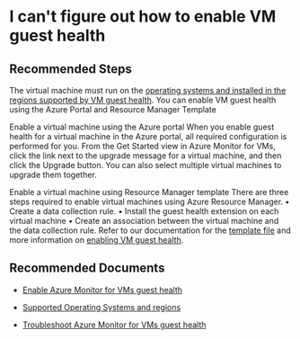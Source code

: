 <properties
  pagetitle="I can't figure out how to enable VM guest health"
  service=""
  resource=""
  ms.author="rashmia"
  selfhelptype="Generic"
  supporttopicids="32738502"
  productpesids="17081"
  cloudenvironments="public, fairfax, mooncake, blackforest, ussec, usnat"
  disableclouds=""
  articleid="8e3150fa-4dc8-4340-8468-38a371234eec"
  ownershipid="AzureMonitoring_Essentials" />
# I can't figure out how to enable VM guest health

## **Recommended Steps**
The virtual machine must run on the [operating systems and installed in the regions supported by VM guest health](https://docs.microsoft.com/azure/azure-monitor/insights/vminsights-health-enable?tabs=powershell#current-limitations). You can enable VM guest health using the Azure Portal and Resource Manager Template
 
Enable a virtual machine using the Azure portal
When you enable guest health for a virtual machine in the Azure portal, all required configuration is performed for you. From the Get Started view in Azure Monitor for VMs, click the link next to the upgrade message for a virtual machine, and then click the Upgrade button. You can also select multiple virtual machines to upgrade them together.
 
Enable a virtual machine using Resource Manager template
There are three steps required to enable virtual machines using Azure Resource Manager.
•	Create a data collection rule.
•	Install the guest health extension on each virtual machine
•	Create an association between the virtual machine and the data collection rule.
Refer to our documentation for the [template file](https://docs.microsoft.com/azure/azure-monitor/insights/vminsights-health-enable?tabs=powershell#enable-a-virtual-machine-using-resource-manager-template) and more information on [enabling VM guest health](https://docs.microsoft.com/azure/azure-monitor/insights/vminsights-health-enable?tabs=powershell).

## **Recommended Documents**

- [Enable Azure Monitor for VMs guest health](https://docs.microsoft.com/azure/azure-monitor/insights/vminsights-health-enable?tabs=powershell)
 
- [Supported Operating Systems and regions](https://docs.microsoft.com/azure/azure-monitor/insights/vminsights-health-enable?tabs=powershell#supported-operating-systems)

- [Troubleshoot Azure Monitor for VMs guest health](https://docs.microsoft.com/azure/azure-monitor/insights/vminsights-health-troubleshoot)